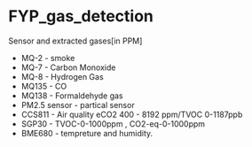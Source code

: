 # FYP_gas_detection

Sensor and extracted gases[in PPM]

* MQ-2 - smoke
* MQ-7 - Carbon Monoxide
* MQ-8 - Hydrogen Gas
* MQ135 - CO
* MQ138 - Formaldehyde gas
* PM2.5 sensor - partical sensor
* CCS811 - Air quality eCO2 400 - 8192 ppm/TVOC 0-1187ppb  
* SGP30 - TVOC-0-1000ppm , CO2-eq-0-1000ppm				 
* BME680 - tempreture and humidity.


